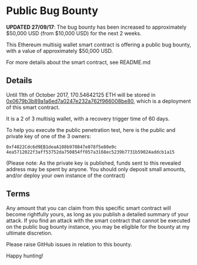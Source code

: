 # Public Bug Bounty

**UPDATED 27/09/17**: The bug bounty has been increased to approximately $50,000 USD (from $10,000 USD) for the next 2 weeks.

This Ethereum multisig wallet smart contract is offering a public bug bounty, with a value of approximately $50,000 USD.

For more details about the smart contract, see README.md

## Details

Until 11th of October 2017, 170.54642125 ETH will be stored in [0x0679b3b89a1a6ed7a0247e232a762f966008be80](https://etherscan.io/address/0x0679b3b89a1a6ed7a0247e232a762f966008be80), which is a deployment of this smart contract.

It is a 2 of 3 multisig wallet, with a recovery trigger time of 60 days.

To help you execute the public penetration test, here is the public and private key of one of the 3 owners:

```
0xf4822Cdc6d9EB1deaA108b970847e078f5e80e9c
4ea5712022f3aff53752da750854ff057a3168ec5239b7731b59024addcb1a15
```

(Please note: As the private key is published, funds sent to this revealed address may be spent by anyone. You should only deposit small amounts, and/or deploy your own instance of the contract)

## Terms

Any amount that you can claim from this specific smart contract will become rightfully yours, as long as you publish a detailed summary of your attack. If you find an attack with the smart contract that cannot be executed on the public bug bounty instance, you may be eligible for the bounty at my ultimate discretion.

Please raise GitHub issues in relation to this bounty.

Happy hunting!
